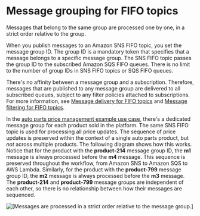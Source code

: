 # Message grouping for FIFO topics<a name="fifo-message-grouping"></a>

Messages that belong to the same group are processed one by one, in a strict order relative to the group\. 

When you publish messages to an Amazon SNS FIFO topic, you set the message group ID\. The group ID is a mandatory token that specifies that a message belongs to a specific message group\. The SNS FIFO topic passes the group ID to the subscribed Amazon SQS FIFO queues\. There is no limit to the number of group IDs in SNS FIFO topics or SQS FIFO queues\.

There's no affinity between a message group and a subscription\. Therefore, messages that are published to any message group are delivered to all subscribed queues, subject to any filter policies attached to subscriptions\. For more information, see [Message delivery for FIFO topics](fifo-message-delivery.md) and [Message filtering for FIFO topics](fifo-message-filtering.md)\.

In the [auto parts price management example use case](fifo-example-use-case.md), there's a dedicated message group for each product sold in the platform\. The same SNS FIFO topic is used for processing all price updates\. The sequence of price updates is preserved within the context of a single auto parts product, but *not* across multiple products\. The following diagram shows how this works\. Notice that for the product with the **product\-214** message group ID, the **m1** message is always processed before the **m4** message\. This sequence is preserved throughout the workflow, from Amazon SNS to Amazon SQS to AWS Lambda\. Similarly, for the product with the **product\-799** message group ID, the **m2** message is always processed before the **m3** message\. The **product\-214** and **product\-799** message groups are independent of each other, so there is no relationship between how their messages are sequenced\. 

![\[Messages are processed in a strict order relative to the message group.\]](http://docs.aws.amazon.com/sns/latest/dg/images/sns-fifo-grouping.png)